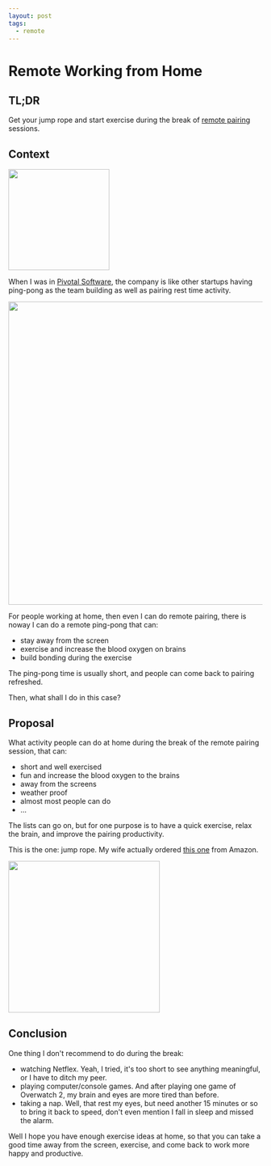 ```yaml
---
layout: post
tags:
  - remote
--- 
```


# Remote Working from Home

## TL;DR

Get your jump rope and start exercise during the break of [remote pairing](2023-07-07-remote-pairing.md) sessions.

## Context

<img src="https://upload.wikimedia.org/wikipedia/commons/thumb/6/6b/Pivotal_Software_logo.svg/440px-Pivotal_Software_logo.svg.png" width=200/>

When I was in [Pivotal Software](https://en.wikipedia.org/wiki/Pivotal_Software), the company is like other startups having ping-pong as the team building as well as pairing rest time activity.

<img src="https://img.youtube.com/vi/yxMgJdx1KWM/maxresdefault.jpg" width=600/>

For people working at home, then even I can do remote pairing, there is noway I can do a remote ping-pong that can:
- stay away from the screen
- exercise and increase the blood oxygen on brains
- build bonding during the exercise

The ping-pong time is usually short, and people can come back to pairing refreshed.

Then, what shall I do in this case?

## Proposal

What activity people can do at home during the break of the remote pairing session, that can:
- short and well exercised
- fun and increase the blood oxygen to the brains
- away from the screens
- weather proof
- almost most people can do
- ...

The lists can go on, but for one purpose is to have a quick exercise, relax the brain, and improve the pairing productivity.

This is the one: jump rope. 
My wife actually ordered [this one](https://www.amazon.com/dp/B0B8YCPCNM?psc=1&ref=ppx_yo2ov_dt_b_product_details) from Amazon.

<img src="https://m.media-amazon.com/images/I/719dODV8vqL._AC_SX679_.jpg" width=300/>

## Conclusion

One thing I don't recommend to do during the break:
- watching Netflex. Yeah, I tried, it's too short to see anything meaningful, or I have to ditch my peer.
- playing computer/console games. And after playing one game of Overwatch 2, my brain and eyes are more tired than before.
- taking a nap. Well, that rest my eyes, but need another 15 minutes or so to bring it back to speed, don't even mention I fall in sleep and missed the alarm.

Well I hope you have enough exercise ideas at home, so that you can take a good time away from the screen, exercise, and come back to work more happy and productive.
